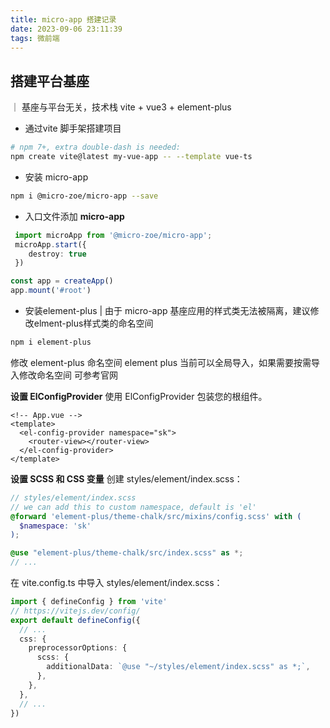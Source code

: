 ```yaml
---
title: micro-app 搭建记录
date: 2023-09-06 23:11:39
tags: 微前端
---
```


## 搭建平台基座
｜ 基座与平台无关，技术栈 vite + vue3 + element-plus
- 通过vite 脚手架搭建项目

```bash
# npm 7+, extra double-dash is needed:
npm create vite@latest my-vue-app -- --template vue-ts

```
- 安装 micro-app 
``` bash
npm i @micro-zoe/micro-app --save
```

- 入口文件添加 **micro-app**
```typescript
 import microApp from '@micro-zoe/micro-app';
 microApp.start({
    destroy: true
 })

const app = createApp()
app.mount('#root')

```

- 安装element-plus 
| 由于 micro-app 基座应用的样式类无法被隔离，建议修改elment-plus样式类的命名空间
```bash
npm i element-plus
```
修改 element-plus 命名空间
element plus 当前可以全局导入，如果需要按需导入修改命名空间 可参考官网

**设置 ElConfigProvider**
使用 ElConfigProvider 包装您的根组件。
```vue
<!-- App.vue -->
<template>
  <el-config-provider namespace="sk">
    <router-view></router-view>
  </el-config-provider>
</template>
```
**设置 SCSS 和 CSS 变量**
创建 styles/element/index.scss：
```scss
// styles/element/index.scss
// we can add this to custom namespace, default is 'el'
@forward 'element-plus/theme-chalk/src/mixins/config.scss' with (
  $namespace: 'sk'
);

@use "element-plus/theme-chalk/src/index.scss" as *;
// ...

```
在 vite.config.ts 中导入 styles/element/index.scss：
```ts
import { defineConfig } from 'vite'
// https://vitejs.dev/config/
export default defineConfig({
  // ...
  css: {
    preprocessorOptions: {
      scss: {
        additionalData: `@use "~/styles/element/index.scss" as *;`,
      },
    },
  },
  // ...
})
```
